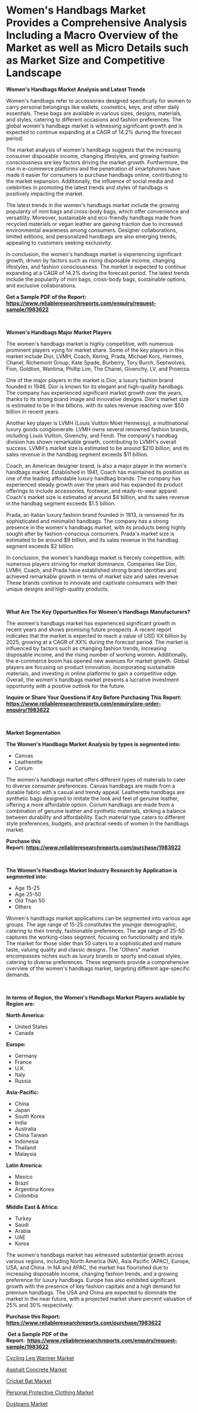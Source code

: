 <p><h1>Women's Handbags Market Provides a Comprehensive Analysis Including a Macro Overview of the Market as well as Micro Details such as Market Size and Competitive Landscape</h1></p><p><strong>Women's Handbags Market Analysis and Latest Trends</strong></p>
<p><p>Women's handbags refer to accessories designed specifically for women to carry personal belongings like wallets, cosmetics, keys, and other daily essentials. These bags are available in various sizes, designs, materials, and styles, catering to different occasions and fashion preferences. The global women's handbags market is witnessing significant growth and is expected to continue expanding at a CAGR of 14.2% during the forecast period.</p><p>The market analysis of women's handbags suggests that the increasing consumer disposable income, changing lifestyles, and growing fashion consciousness are key factors driving the market growth. Furthermore, the rise in e-commerce platforms and the penetration of smartphones have made it easier for consumers to purchase handbags online, contributing to the market expansion. Additionally, the influence of social media and celebrities in promoting the latest trends and styles of handbags is positively impacting the market.</p><p>The latest trends in the women's handbags market include the growing popularity of mini bags and cross-body bags, which offer convenience and versatility. Moreover, sustainable and eco-friendly handbags made from recycled materials or vegan leather are gaining traction due to increased environmental awareness among consumers. Designer collaborations, limited editions, and personalized handbags are also emerging trends, appealing to customers seeking exclusivity.</p><p>In conclusion, the women's handbags market is experiencing significant growth, driven by factors such as rising disposable income, changing lifestyles, and fashion consciousness. The market is expected to continue expanding at a CAGR of 14.2% during the forecast period. The latest trends include the popularity of mini bags, cross-body bags, sustainable options, and exclusive collaborations.</p></p>
<p><strong>Get a Sample PDF of the Report:&nbsp; <a href="https://www.reliableresearchreports.com/enquiry/request-sample/1983622">https://www.reliableresearchreports.com/enquiry/request-sample/1983622</a></strong></p>
<p>&nbsp;</p>
<p><strong>Women's Handbags Major Market Players</strong></p>
<p><p>The women's handbags market is highly competitive, with numerous prominent players vying for market share. Some of the key players in this market include Dior, LVMH, Coach, Kering, Prada, Michael Kors, Hermes, Chanel, Richemont Group, Kate Spade, Burberry, Tory Burch, Septwolves, Fion, Goldlion, Wanlima, Phillip Lim, The Chanel, Givenchy, LV, and Proenza.</p><p>One of the major players in the market is Dior, a luxury fashion brand founded in 1946. Dior is known for its elegant and high-quality handbags. The company has experienced significant market growth over the years, thanks to its strong brand image and innovative designs. Dior's market size is estimated to be in the billions, with its sales revenue reaching over $50 billion in recent years.</p><p>Another key player is LVMH (Louis Vuitton Moet Hennessy), a multinational luxury goods conglomerate. LVMH owns several renowned fashion brands, including Louis Vuitton, Givenchy, and Fendi. The company's handbag division has shown remarkable growth, contributing to LVMH's overall success. LVMH's market size is estimated to be around $210 billion, and its sales revenue in the handbag segment exceeds $11 billion.</p><p>Coach, an American designer brand, is also a major player in the women's handbags market. Established in 1941, Coach has maintained its position as one of the leading affordable luxury handbag brands. The company has experienced steady growth over the years and has expanded its product offerings to include accessories, footwear, and ready-to-wear apparel. Coach's market size is estimated at around $4 billion, and its sales revenue in the handbag segment exceeds $1.5 billion.</p><p>Prada, an Italian luxury fashion brand founded in 1913, is renowned for its sophisticated and minimalist handbags. The company has a strong presence in the women's handbags market, with its products being highly sought after by fashion-conscious consumers. Prada's market size is estimated to be around $9 billion, and its sales revenue in the handbag segment exceeds $2 billion.</p><p>In conclusion, the women's handbags market is fiercely competitive, with numerous players striving for market dominance. Companies like Dior, LVMH, Coach, and Prada have established strong brand identities and achieved remarkable growth in terms of market size and sales revenue. These brands continue to innovate and captivate consumers with their unique designs and high-quality products.</p></p>
<p>&nbsp;</p>
<p><strong>What Are The Key Opportunities For Women's Handbags Manufacturers?</strong></p>
<p><p>The women's handbags market has experienced significant growth in recent years and shows promising future prospects. A recent report indicates that the market is expected to reach a value of USD XX billion by 2025, growing at a CAGR of XX% during the forecast period. The market is influenced by factors such as changing fashion trends, increasing disposable income, and the rising number of working women. Additionally, the e-commerce boom has opened new avenues for market growth. Global players are focusing on product innovation, incorporating sustainable materials, and investing in online platforms to gain a competitive edge. Overall, the women's handbags market presents a lucrative investment opportunity with a positive outlook for the future.</p></p>
<p><strong>Inquire or Share Your Questions If Any Before Purchasing This Report: <a href="https://www.reliableresearchreports.com/enquiry/pre-order-enquiry/1983622">https://www.reliableresearchreports.com/enquiry/pre-order-enquiry/1983622</a></strong></p>
<p>&nbsp;</p>
<p><strong>Market Segmentation</strong></p>
<p><strong>The Women's Handbags Market Analysis by types is segmented into:</strong></p>
<p><ul><li>Canvas</li><li>Leatherette</li><li>Corium</li></ul></p>
<p><p>The women's handbags market offers different types of materials to cater to diverse consumer preferences. Canvas handbags are made from a durable fabric with a casual and trendy appeal. Leatherette handbags are synthetic bags designed to imitate the look and feel of genuine leather, offering a more affordable option. Corium handbags are made from a combination of genuine leather and synthetic materials, striking a balance between durability and affordability. Each material type caters to different style preferences, budgets, and practical needs of women in the handbags market.</p></p>
<p><strong>Purchase this Report:&nbsp;<a href="https://www.reliableresearchreports.com/purchase/1983622">https://www.reliableresearchreports.com/purchase/1983622</a></strong></p>
<p>&nbsp;</p>
<p><strong>The Women's Handbags Market Industry Research by Application is segmented into:</strong></p>
<p><ul><li>Age 15-25</li><li>Age 25-50</li><li>Old Than 50</li><li>Others</li></ul></p>
<p><p>Women's handbags market applications can be segmented into various age groups. The age range of 15-25 constitutes the younger demographic, catering to their trendy, fashionable preferences. The age range of 25-50 captures the working-class segment, focusing on functionality and style. The market for those older than 50 caters to a sophisticated and mature taste, valuing quality and classic designs. The "Others" market encompasses niches such as luxury brands or sporty and casual styles, catering to diverse preferences. These segments provide a comprehensive overview of the women's handbags market, targeting different age-specific demands.</p></p>
<p>&nbsp;</p>
<p><strong>In terms of Region, the Women's Handbags Market Players available by Region are:</strong></p>
<p>
    <p> <strong> North America: </strong>
        <ul>
            <li>United States</li>
            <li>Canada</li>
        </ul>
        </p> 
    <p> <strong> Europe: </strong>
        <ul>
            <li>Germany</li>
            <li>France</li>
            <li>U.K.</li>
            <li>Italy</li>
            <li>Russia</li>
        </ul>
        </p> 
    <p> <strong> Asia-Pacific: </strong>
        <ul>
            <li>China</li>
            <li>Japan</li>
            <li>South Korea</li>
            <li>India</li>
            <li>Australia</li>
            <li>China Taiwan</li>
            <li>Indonesia</li>
            <li>Thailand</li>
            <li>Malaysia</li>
        </ul>
        </p> 
    <p> <strong> Latin America: </strong>
        <ul>
            <li>Mexico</li>
            <li>Brazil</li>
            <li>Argentina Korea</li>
            <li>Colombia</li>
        </ul>
        </p> 
    <p> <strong> Middle East & Africa: </strong>
        <ul>
            <li>Turkey</li>
            <li>Saudi</li>
            <li>Arabia</li>
            <li>UAE</li>
            <li>Korea</li>
        </ul>
    </p>
    </p>
<p><p>The women's handbags market has witnessed substantial growth across various regions, including North America (NA), Asia Pacific (APAC), Europe, USA, and China. In NA and APAC, the market has flourished due to increasing disposable income, changing fashion trends, and a growing preference for luxury handbags. Europe has also exhibited significant growth with the presence of key fashion capitals and a high demand for premium handbags. The USA and China are expected to dominate the market in the near future, with a projected market share percent valuation of 25% and 30% respectively.</p></p>
<p><strong>Purchase this Report: <a href="https://www.reliableresearchreports.com/purchase/1983622">https://www.reliableresearchreports.com/purchase/1983622</a></strong></p>
<p>&nbsp;<strong>Get a Sample PDF of the Report:&nbsp;&nbsp;<a href="https://www.reliableresearchreports.com/enquiry/request-sample/1983622">https://www.reliableresearchreports.com/enquiry/request-sample/1983622</a></strong></p>
<p><strong></strong></p>
<p><p><a href="https://github.com/wwwkeltoum/Market-Research-Report-List-1/blob/main/cycling-leg-warmer-market.md">Cycling Leg Warmer Market</a></p><p><a href="https://www.linkedin.com/pulse/asphalt-concrete-market-size-2023-2030-global-industrial-fuwee/">Asphalt Concrete Market</a></p><p><a href="https://github.com/mharielmesa/Market-Research-Report-List-1/blob/main/cricket-bat-market.md">Cricket Bat Market</a></p><p><a href="https://github.com/guneycigdem35/Market-Research-Report-List-1/blob/main/personal-protective-clothing-market.md">Personal Protective Clothing Market</a></p><p><a href="https://github.com/changoleonlaverguenzanoexiste/Market-Research-Report-List-1/blob/main/dustpans-market.md">Dustpans Market</a></p></p>